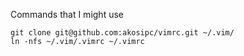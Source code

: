 Commands that I might use

```
git clone git@github.com:akosipc/vimrc.git ~/.vim/
ln -nfs ~/.vim/.vimrc ~/.vimrc
```
